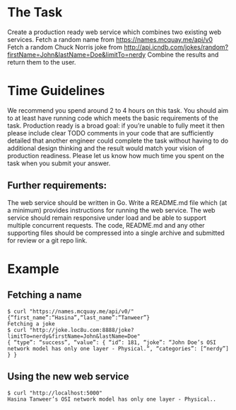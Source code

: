 # The Task
Create a production ready web service which combines two existing web services.
Fetch a random name from https://names.mcquay.me/api/v0
Fetch a random Chuck Norris joke from http://api.icndb.com/jokes/random?firstName=John&lastName=Doe&limitTo=nerdy
Combine the results and return them to the user.

# Time Guidelines
We recommend you spend around 2 to 4 hours on this task.
You should aim to at least have running code which meets the basic requirements of the task.
Production ready is a broad goal: if you’re unable to fully meet it then please include clear 
TODO comments in your code that are sufficiently detailed that another engineer could complete 
the task without having to do additional design thinking and the result would match your vision of production readiness.
Please let us know how much time you spent on the task when you submit your answer.
## Further requirements:
The web service should be written in Go.
Write a README.md file which (at a minimum) provides instructions for running the web service.
The web service should remain responsive under load and be able to support multiple concurrent requests.
The code, README.md and any other supporting files should be compressed into a single archive and submitted for review or a git repo link.


# Example
## Fetching a name
```
$ curl "https://names.mcquay.me/api/v0/"
{“first_name”:“Hasina”,“last_name”:“Tanweer”}
Fetching a joke
$ curl "http://joke.loc8u.com:8888/joke?limitTo=nerdy&firstName=John&lastName=Doe"
{ “type”: “success”, “value”: { “id”: 181, “joke”: “John Doe’s OSI network model has only one layer - Physical.“, “categories”: [“nerdy”] } }
```

## Using the new web service
```
$ curl "http://localhost:5000"
Hasina Tanweer’s OSI network model has only one layer - Physical..
```
